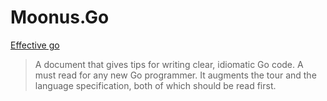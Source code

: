# Moonus.Go
[Effective go](https://golang.google.cn/doc/effective_go)
> A document that gives tips for writing clear, idiomatic Go code. A must read for any new Go programmer. It augments the tour and the language specification, both of which should be read first.

